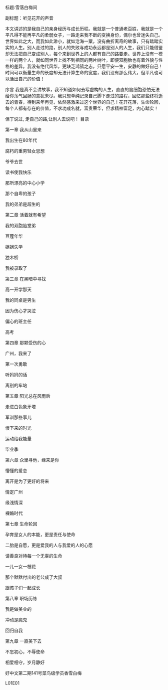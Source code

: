 标题:雪落白梅间

副标题：听见花开的声音

本文讲述的是我自己的亲身经历与成长历程。我就是一个普通老百姓，我就是一个平凡得不能再平凡的柔弱女子，一路走来我不断的变换身份，偶尔也曾迷失自己。世界如此之大，而我如此渺小，就如沧海一粟，没有曲折离奇的故事，只有踏踏实实的人生。别人走过的路，别人的失败与成功永远都是别人的人生，我们只能借鉴却无法把自己变成别人，每个来到世界上的人都有自己的路要走。世界上没有一模一样的两个人，就如同世界上找不到相同的两片树叶，即便双胞胎也有着外貌与性格的差异。我没有绝代风华，更缺乏鸿鹄之志，只愿平安一生，安静的做好自己！时间可以衡量生命的长度却无法计算生命的宽度，我们没有那么伟大，但平凡也可以活出自己的价值！

序言
我是真不会讲故事，我不知道如何去写虚构的人生，直直的脑细胞恐怕无法给你荡气回肠的意犹未尽。我只想单纯记录自己脚下走过的路程，回忆那些终将逝去的青春，待到来年再见，依然感激来过这个世界的自己！花开花落，生命轮回，每个人都有存在的价值，不求功成名就，富贵荣华，但求精神富足，内心踏实！

但丁说过, 走自己的路,让别人去说吧！
目录

第一章 我从山里来

我出生在80年代

腐朽的重男轻女思想

爷爷去世

读书使我快乐

那所漂亮的中心小学

那个自卑的孩子

我的弟弟是超生的



第二章 活着就有希望

我的双胞胎堂弟

豆蔻年华

姐姐失学

独木桥

我被录取了



第三章 在黑暗中寻找

高一开学那天

我的同桌是男生

因为伤心才哭泣

偏心的班主任

高考


第四章 那颗受伤的心

广州，我来了

第一次勇敢

听妈妈的话

离别的车站



第五章 阳光总在风雨后

走进白色象牙塔

军训那些事儿

慢下来的时光

运动给我能量

毕业季


第六章 众里寻他，缘来是你

懵懂的爱恋

离开是为了更好的将来

情定广州

缘浅情深

裸婚时代


第七章 生命轮回


孕育是女人的本能，更是责任与使命

二胎是自愿，更是爱我的人与我爱的人的心愿

请善良对待每一个无辜的生命

一儿一女一枝花

那个默默付出的老公成了大叔

跟孩子们一起成长


第八章 职场历练

我是做美业的

冲动是魔鬼

回归自我


第九章 一直美下去

不忘初心，不辱使命

相爱相守，岁月静好

好中文第二期141号菜鸟级学员香雪白梅

L01E01

